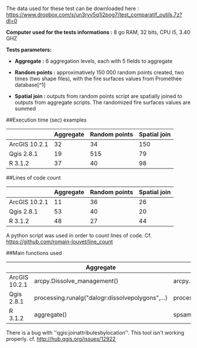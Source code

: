 The data used for these test can be downloaded here : https://www.dropbox.com/s/un3ryv5q1i2pog7/test_comparatif_outils.7z?dl=0

**Computer used for the tests informations :** 8 go RAM, 32 bits, CPU i5, 3.40 GHZ

**Tests parameters:**

- **Aggregate :** 6 aggregation levels, each with 5 fields to aggregate

- **Random points :** approximatively 150 000 random points created, two times (two shape files), with the fire surfaces values from Prométhée database[^1]

- **Spatial join :** outputs from random points script are spatially joined to outputs from aggregate scripts. The randomized fire surfaces values are summed

##Execution time (sec) examples

|              | Aggregate|Random points|Spatial join  
|--------------|----------|-------------|-------------
|ArcGIS 10.2.1 | 32       | 34          | 150
|Qgis 2.8.1    | 19       | 515         | 79
|R 3.1.2       | 37       | 40          | 98

##Lines of code count

|              | Aggregate|Random points|Spatial join     
|--------------|----------|-------------|-------------
|ArcGIS 10.2.1 | 11       | 36          | 26
|Qgis 2.8.1    | 53       | 40          | 20
|R 3.1.2       | 48       | 27          | 44

A python script was used in order to count lines of code. Cf. https://github.com/romain-louvet/line_count

##Main functions used

|              | Aggregate                                        |Random points                                             |Spatial join     
|--------------|--------------------------------------------------|----------------------------------------------------------|-------------
|ArcGIS 10.2.1 | arcpy.Dissolve_management()                      | arcpy.CreateRandomPoints_management()                    | arcpy.SpatialJoin_analysis() 
|Qgis 2.8.1    | processing.runalg("dalogr:dissolvepolygons",...) | processing.runalg(''qgis:randompointsinlayerbounds'',...)| processing.runalg(''qgis:joinattributesbylocation'',...)[^3].
|R 3.1.2       | aggregate()                                      | spsample()                                               | over()

There is a bug with ''qgis:joinattributesbylocation''. This tool isn't working properly. cf. http://hub.qgis.org/issues/12922